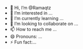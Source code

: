 - 👋 Hi, I’m @Ramaqtz
- 👀 I’m interested in ...
- 🌱 I’m currently learning ...
- 💞️ I’m looking to collaborate on ...
- 📫 How to reach me ...
- 😄 Pronouns: ...
- ⚡ Fun fact:...
<!---
Ramaqtz/Ramaqtz is a ✨ special ✨ repository because its `README.md` (this file) appears on your GitHub profile.
You can click the Preview link to take a look at your changes.
--->
